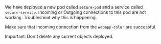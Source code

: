 We have deployed a new pod called `secure-pod` and a service called 
`secure-service`. Incoming or Outgoing connections to this pod are not working.
Troubleshoot why this is happening.

Make sure that incoming connection from the `webapp-color` are successful.

Important: Don't delete any current objects deployed.
